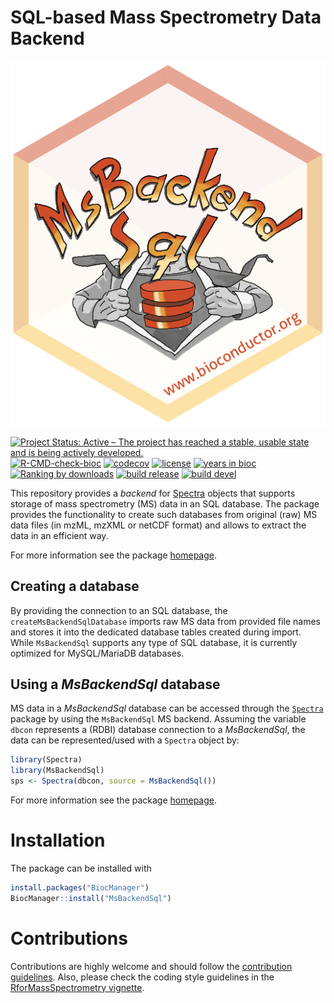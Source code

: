 # SQL-based Mass Spectrometry Data Backend

![MsBackendSql logo](man/figures/logo.png)


[![Project Status: Active – The project has reached a stable, usable state and is being actively developed.](https://www.repostatus.org/badges/latest/active.svg)](https://www.repostatus.org/#active)
[![R-CMD-check-bioc](https://github.com/RforMassSpectrometry/MsBackendSql/workflows/R-CMD-check-bioc/badge.svg)](https://github.com/RforMassSpectrometry/MsBackendSql/actions?query=workflow%3AR-CMD-check-bioc)
[![codecov](https://codecov.io/gh/rformassspectrometry/MsBackendSql/branch/main/graph/badge.svg?token=9qCNOICdYv)](https://codecov.io/gh/rformassspectrometry/MsBackendSql)
[![license](https://img.shields.io/badge/license-Artistic--2.0-brightgreen.svg)](https://opensource.org/licenses/Artistic-2.0)
[![years in bioc](http://bioconductor.org/shields/years-in-bioc/MsBackendSql.svg)](https://bioconductor.org/packages/release/bioc/html/MsBackendSql.html)
[![Ranking by downloads](http://bioconductor.org/shields/downloads/release/MsBackendSql.svg)](https://bioconductor.org/packages/stats/bioc/MsBackendSql/)
[![build release](http://bioconductor.org/shields/build/release/bioc/MsBackendSql.svg)](https://bioconductor.org/checkResults/release/bioc-LATEST/MsBackendSql/)
[![build devel](http://bioconductor.org/shields/build/devel/bioc/MsBackendSql.svg)](https://bioconductor.org/checkResults/devel/bioc-LATEST/MsBackendSql/)

This repository provides a *backend* for
[Spectra](https://github.com/RforMassSpectrometry/Spectra) objects that supports
storage of mass spectrometry (MS) data in an SQL database. The package provides
the functionality to create such databases from original (raw) MS data files (in
mzML, mzXML or netCDF format) and allows to extract the data in an efficient
way.

For more information see the package
[homepage](https://github.com/RforMassSpectrometry/MsBackendSql).

## Creating a database

By providing the connection to an SQL database, the `createMsBackendSqlDatabase`
imports raw MS data from provided file names and stores it into the dedicated
database tables created during import. While `MsBackendSql` supports any type of
SQL database, it is currently optimized for MySQL/MariaDB databases.

## Using a *MsBackendSql* database

MS data in a *MsBackendSql* database can be accessed through the
[`Spectra`](https://github.com/RforMassSpectrometry/Spectra) package by using
the `MsBackendSql` MS backend. Assuming the variable `dbcon` represents a
(RDBI) database connection to a *MsBackendSql*, the data can be represented/used
with a `Spectra` object by:

```r
library(Spectra)
library(MsBackendSql)
sps <- Spectra(dbcon, source = MsBackendSql())
```

For more information see the package
[homepage](https://rformassspectrometry.github.io/MsBackendSql).


# Installation

The package can be installed with

```r
install.packages("BiocManager")
BiocManager::install("MsBackendSql")
```


# Contributions

Contributions are highly welcome and should follow the [contribution
guidelines](https://rformassspectrometry.github.io/RforMassSpectrometry/articles/RforMassSpectrometry.html#contributions).
Also, please check the coding style guidelines in the [RforMassSpectrometry
vignette](https://rformassspectrometry.github.io/RforMassSpectrometry/articles/RforMassSpectrometry.html).

